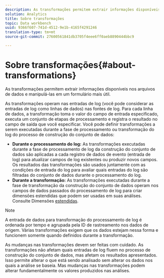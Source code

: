 ```yaml
---
description: As transformações permitem extrair informações disponíveis nos arquivos de dados e manipulá-las em um formulário mais útil.
solution: Analytics
title: Sobre transformações
topic: Data workbench
uuid: 9366f607-741d-4512-9e1b-4165f4291246
translation-type: tm+mt
source-git-commit: 27600561841db3705f4eee6ff0aeb8890444bbc9

---
```



# Sobre transformações{#about-transformations}

As transformações permitem extrair informações disponíveis nos arquivos de dados e manipulá-las em um formulário mais útil.

As transformações operam nas entradas de log (você pode considerar as entradas de log como linhas de dados) nas fontes de log. Para cada linha de dados, a transformação toma o valor do campo de entrada especificado, executa um conjunto de etapas de processamento e registra o resultado no campo de saída que você especificar. Você pode definir transformações a serem executadas durante a fase de processamento ou transformação do log do processo de construção do conjunto de dados:

* **Durante o processamento do log:** As transformações executadas durante a fase de processamento de log da construção do conjunto de dados são aplicadas a cada registro de dados de evento (entrada de log) para atualizar campos de log existentes ou produzir novos campos. Os resultados das transformações são usados juntamente com as condições de entrada do log para avaliar quais entradas do log são filtradas do conjunto de dados durante o processamento do log.
* **Durante a transformação:** As transformações executadas durante a fase de transformação da construção do conjunto de dados operam nos campos de dados passados do processamento de log para criar dimensões estendidas que podem ser usadas em suas análises. Consulte Dimensões [estendidas](../../../home/c-dataset-const-proc/c-ex-dim/c-abt-ex-dim.md).

>[!NOTE]
>
>A entrada de dados para transformação do processamento de log é ordenada por tempo e agrupada pela ID de rastreamento nos dados de origem. Várias transformações exigem que os dados estejam nessa forma e funcionem somente quando definidos durante a transformação.

As mudanças nas transformações devem ser feitas com cuidado. As transformações não afetam quais entradas de log fluem no processo de construção do conjunto de dados, mas afetam os resultados apresentados. Isso permite alterar o que está sendo analisado sem alterar os dados nos quais a análise se baseia. Mas mudanças nas transformações podem alterar fundamentalmente os valores produzidos nas análises.
